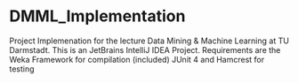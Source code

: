 # DMML_Implementation
Project Implemenation for the lecture Data Mining & Machine Learning at TU Darmstadt.
This is an JetBrains IntelliJ IDEA Project.
Requirements are the Weka Framework for compilation (included) JUnit 4 and Hamcrest for testing
